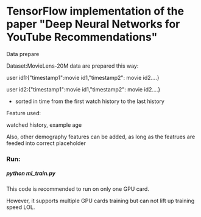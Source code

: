 # TensorFlow implementation of the paper "Deep Neural Networks for YouTube Recommendations"



Data prepare

Dataset:MovieLens-20M
data are prepared this way:

user id1:{"timestamp1":movie id1,"timestamp2": movie id2....}

user id2:{"timestamp1":movie id1,"timestamp2": movie id2....}

* sorted in time from the first watch history to the last history


Feature used:

watched history, example age

Also, other demography features can be added, as long as the featrues are feeded into correct placeholder

### Run:

##### python ml_train.py

This code is recommended to run on only one GPU card. 

However, it supports multiple GPU cards training but can not lift up training speed LOL.
